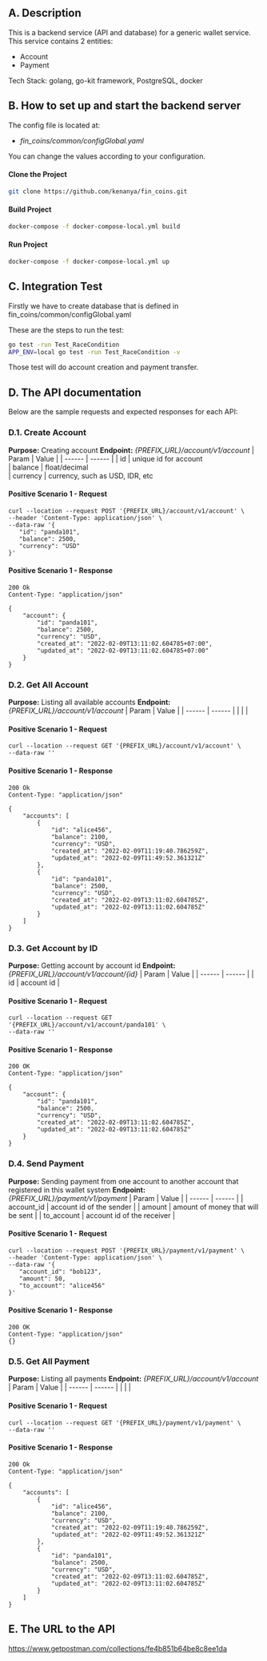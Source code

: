 ## A. Description
This is a backend service (API and database) for a generic wallet service. This service contains 2 entities:
- Account
- Payment

Tech Stack: golang, go-kit framework, PostgreSQL, docker

## B. How to set up and start the backend server
The config file is located at:
- *fin_coins/common/configGlobal.yaml*

You can change the values according to your configuration. 


#### Clone the Project
```bash
git clone https://github.com/kenanya/fin_coins.git
```

#### Build Project
```bash
docker-compose -f docker-compose-local.yml build
```

#### Run Project
```bash
docker-compose -f docker-compose-local.yml up
```

## C. Integration Test
Firstly we have to create database that is defined in fin_coins/common/configGlobal.yaml 

These are the steps to run the test:
```bash
go test -run Test_RaceCondition
APP_ENV=local go test -run Test_RaceCondition -v
```

Those test will do account creation and payment transfer.


## D. The API documentation
Below are the sample requests and expected responses for each API:

### D.1. Create Account
**Purpose:** Creating account
**Endpoint:** *{PREFIX_URL}/account/v1/account*
| Param | Value |
| ------ | ------ |
| id | unique id for account  
| balance | float/decimal  
| currency | currency, such as USD, IDR, etc  

#### Positive Scenario 1 - Request
```
curl --location --request POST '{PREFIX_URL}/account/v1/account' \
--header 'Content-Type: application/json' \
--data-raw '{
   "id": "panda101",
   "balance": 2500,
   "currency": "USD"
}'
```

#### Positive Scenario 1 - Response
```
200 Ok
Content-Type: "application/json"

{
    "account": {
        "id": "panda101",
        "balance": 2500,
        "currency": "USD",
        "created_at": "2022-02-09T13:11:02.604785+07:00",
        "updated_at": "2022-02-09T13:11:02.604785+07:00"
    }
}
```

### D.2. Get All Account
**Purpose:** Listing all available accounts
**Endpoint:** *{PREFIX_URL}/account/v1/account*
| Param | Value |
| ------ | ------ |
|  |  |

#### Positive Scenario 1 - Request
```
curl --location --request GET '{PREFIX_URL}/account/v1/account' \
--data-raw ''
```

#### Positive Scenario 1 - Response
```
200 Ok
Content-Type: "application/json"

{
    "accounts": [
        {
            "id": "alice456",
            "balance": 2100,
            "currency": "USD",
            "created_at": "2022-02-09T11:19:40.786259Z",
            "updated_at": "2022-02-09T11:49:52.361321Z"
        },
        {
            "id": "panda101",
            "balance": 2500,
            "currency": "USD",
            "created_at": "2022-02-09T13:11:02.604785Z",
            "updated_at": "2022-02-09T13:11:02.604785Z"
        }
    ]
}
```

### D.3. Get Account by ID
**Purpose:** Getting account by account id
**Endpoint:** *{PREFIX_URL}/account/v1/account/{id}*
| Param | Value |
| ------ | ------ |
| id | account id  |

#### Positive Scenario 1 - Request
```
curl --location --request GET '{PREFIX_URL}/account/v1/account/panda101' \
--data-raw ''
```

#### Positive Scenario 1 - Response
```
200 OK
Content-Type: "application/json"

{
    "account": {
        "id": "panda101",
        "balance": 2500,
        "currency": "USD",
        "created_at": "2022-02-09T13:11:02.604785Z",
        "updated_at": "2022-02-09T13:11:02.604785Z"
    }
}
```

### D.4. Send Payment
**Purpose:** Sending payment from one account to another account that registered in this wallet system
**Endpoint:** *{PREFIX_URL}/payment/v1/payment*
| Param | Value |
| ------ | ------ |
| account_id | account id of the sender  |
| amount | amount of money that will be sent  |
| to_account | account id of the receiver  |

#### Positive Scenario 1 - Request
```
curl --location --request POST '{PREFIX_URL}/payment/v1/payment' \
--header 'Content-Type: application/json' \
--data-raw '{
   "account_id": "bob123",
   "amount": 50,
   "to_account": "alice456"
}'
```

#### Positive Scenario 1 - Response
```
200 OK
Content-Type: "application/json"
{}
```

### D.5. Get All Payment
**Purpose:** Listing all payments
**Endpoint:** *{PREFIX_URL}/account/v1/account*
| Param | Value |
| ------ | ------ |
|  |  |

#### Positive Scenario 1 - Request
```
curl --location --request GET '{PREFIX_URL}/payment/v1/payment' \
--data-raw ''
```

#### Positive Scenario 1 - Response
```
200 Ok
Content-Type: "application/json"

{
    "accounts": [
        {
            "id": "alice456",
            "balance": 2100,
            "currency": "USD",
            "created_at": "2022-02-09T11:19:40.786259Z",
            "updated_at": "2022-02-09T11:49:52.361321Z"
        },
        {
            "id": "panda101",
            "balance": 2500,
            "currency": "USD",
            "created_at": "2022-02-09T13:11:02.604785Z",
            "updated_at": "2022-02-09T13:11:02.604785Z"
        }
    ]
}
```


## E. The URL to the API
https://www.getpostman.com/collections/fe4b851b64be8c8ee1da


